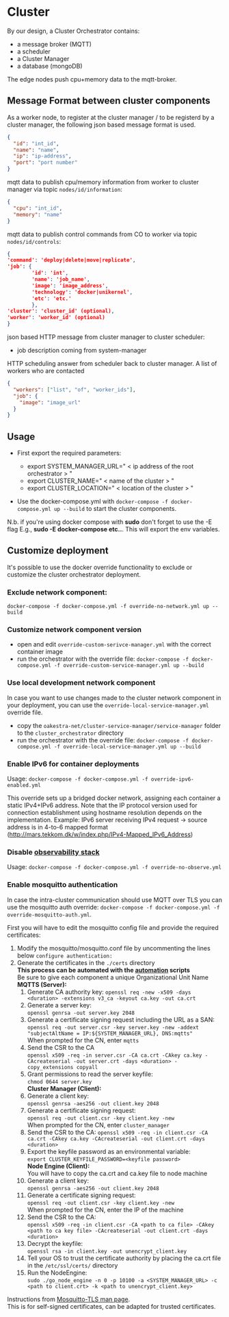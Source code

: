 # Cluster

By our design, a Cluster Orchestrator contains:

- a message broker (MQTT)
- a scheduler
- a Cluster Manager
- a database (mongoDB)

The edge nodes push cpu+memory data to the mqtt-broker.

## Message Format between cluster components

As a worker node, to register at the cluster manager / to be registerd by a cluster manager, the following json based message format is used.

```json
{
  "id": "int_id",
  "name": "name",
  "ip": "ip-address",
  "port": "port number"
}
```

mqtt data to publish cpu/memory information from worker to cluster manager via topic `nodes/id/information`:

```json
{
  "cpu": "int_id",
  "memory": "name"
}
```

mqtt data to publish control commands from CO to worker via topic `nodes/id/controls`:

```json
{
'command': 'deploy|delete|move|replicate',
'job': {
        'id': 'int',
        'name': 'job_name',
        'image': 'image_address',
        'technology': 'docker|unikernel',
        'etc': 'etc.'
        },
'cluster': 'cluster_id' (optional),
'worker': 'worker_id' (optional)
}
```

json based HTTP message from cluster manager to cluster scheduler:

- job description coming from system-manager

HTTP scheduling answer from scheduler back to cluster manager. A list of workers who are contacted

```json
{
  "workers": ["list", "of", "worker_ids"],
  "job": {
    "image": "image_url"
  }
}
```

## Usage

- First export the required parameters:

  - export SYSTEM_MANAGER_URL=" < ip address of the root orchestrator > "
  - export CLUSTER_NAME=" < name of the cluster > "
  - export CLUSTER_LOCATION=" < location of the cluster > "

- Use the docker-compose.yml with `docker-compose -f docker-compose.yml up --build` to start the cluster components.

N.b. if you're using docker compose with **sudo** don't forget to use the -E flag E.g., **sudo -E docker-compose etc..**. This will export the env variables.

## Customize deployment

It's possible to use the docker override functionality to exclude or customize the cluster orchestrator deployment.

### Exclude network component:

`docker-compose -f docker-compose.yml -f override-no-network.yml up --build`

### Customize network component version

- open and edit `override-custom-serivce-manager.yml` with the correct container image
- run the orchestrator with the override file: `docker-compose -f docker-compose.yml -f override-custom-service-manager.yml up --build`

### Use local development network component

In case you want to use changes made to the cluster network component in your deployment,
you can use the `override-local-service-manager.yml` override file.

- copy the `oakestra-net/cluster-service-manager/service-manager` folder to the `cluster_orchestrator` directory
- run the orchestrator with the override file: `docker-compose -f docker-compose.yml -f override-local-service-manager.yml up --build`

### Enable IPv6 for container deployments

Usage: `docker-compose -f docker-compose.yml -f override-ipv6-enabled.yml`

This override sets up a bridged docker network, assigning each container a static IPv4+IPv6 address.
Note that the IP protocol version used for connection establishment using hostname resolution depends on the implementation.
Example: IPv6 server receiving IPv4 request -> source address is in 4-to-6 mapped format (http://mars.tekkom.dk/w/index.php/IPv4-Mapped_IPv6_Address)

### Disable [observability stack](../root_orchestrator/config/README.md)

Usage: `docker-compose -f docker-compose.yml -f override-no-observe.yml`

### Enable mosquitto authentication

In case the intra-cluster communication should use MQTT over TLS you can use the mosquitto auth override:
`docker-compose -f docker-compose.yml -f override-mosquitto-auth.yml`.

First you will have to edit the mosquitto config file and provide the required certificates:
1. Modify the mosquitto/mosquitto.conf file by uncommenting the lines below `configure authentication:`
2. Generate the certificates in the `./certs` directory\
**This process can be automated with the [automation](https://github.com/oakestra/automation/tree/d286df625dc805c901968f119605f1c605a19d11/development_cluster_management/generate_mqtts_certificates) scripts**\
Be sure to give each component a unique Organizational Unit Name\
**MQTTS (Server):**
   1. Generate CA authority key:
      `openssl req -new -x509 -days <duration> -extensions v3_ca -keyout ca.key -out ca.crt`
   2. Generate a server key:\
      `openssl genrsa -out server.key 2048`
   3. Generate a certificate signing request including the URL as a SAN:\
      `openssl req -out server.csr -key server.key -new -addext "subjectAltName = IP:${SYSTEM_MANAGER_URL}, DNS:mqtts"`\
       When prompted for the CN, enter `mqtts`
   4. Send the CSR to the CA\
       `openssl x509 -req -in server.csr -CA ca.crt -CAkey ca.key -CAcreateserial -out server.crt -days <duration> -copy_extensions copyall`
   5. Grant permissions to read the server keyfile:\
        `chmod 0644 server.key`\
**Cluster Manager (Client):**
   6. Generate a client key:\
        `openssl genrsa -aes256 -out client.key 2048`
   7. Generate a certificate signing request:\
        `openssl req -out client.csr -key client.key -new`\
        When prompted for the CN, enter `cluster_manager`
   8. Send the CSR to the CA:
        `openssl x509 -req -in client.csr -CA ca.crt -CAkey ca.key -CAcreateserial -out client.crt -days <duration>`
   9. Export the keyfile password as an environmental variable:\
        `export CLUSTER_KEYFILE_PASSWORD=<keyfile password>`\
**Node Engine (Client):**\
You will have to copy the ca.crt and ca.key file to node machine
   10. Generate a client key:\
       `openssl genrsa -aes256 -out client.key 2048`
   11. Generate a certificate signing request:\
       `openssl req -out client.csr -key client.key -new`\
       When prompted for the CN, enter the IP of the machine
   12. Send the CSR to the CA:\
       `openssl x509 -req -in client.csr -CA <path to ca file> -CAkey <path to ca key file> -CAcreateserial -out client.crt -days <duration>`
   13. Decrypt the keyfile:\
        `openssl rsa -in client.key -out unencrypt_client.key`
   14. Tell your OS to trust the certificate authority by placing the ca.crt file in the `/etc/ssl/certs/` directory
   15. Run the NodeEngine:\
       `sudo ./go_node_engine -n 0 -p 10100 -a <SYSTEM_MANAGER_URL> -c <path to client.crt> -k <path to unencrypt_client.key>`

Instructions from [Mosquitto-TLS man page](https://mosquitto.org/man/mosquitto-tls-7.html).\
This is for self-signed certificates, can be adapted for trusted certificates.